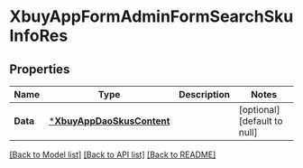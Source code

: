 # XbuyAppFormAdminFormSearchSkuInfoRes

## Properties
Name | Type | Description | Notes
------------ | ------------- | ------------- | -------------
**Data** | [***XbuyAppDaoSkusContent**](xbuy.app.dao.SkusContent.md) |  | [optional] [default to null]

[[Back to Model list]](../README.md#documentation-for-models) [[Back to API list]](../README.md#documentation-for-api-endpoints) [[Back to README]](../README.md)

